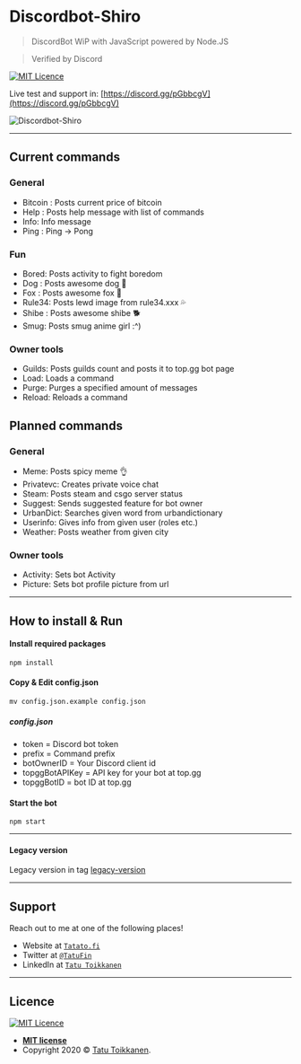 # Discordbot-Shiro
>DiscordBot WiP with JavaScript powered by Node.JS

>Verified by Discord

[![MIT Licence](https://badges.frapsoft.com/os/mit/mit.svg?v=103)](https://opensource.org/licenses/mit-license.php)

Live test and support in: [https://discord.gg/pGbbcgV](https://discord.gg/pGbbcgV)

![Discordbot-Shiro](https://files.tatu.moe/github-shiro.PNG)

---

## Current commands
### General
- Bitcoin : Posts current price of bitcoin
- Help : Posts help message with list of commands
- Info: Info message
- Ping : Ping -> Pong

### Fun
- Bored: Posts activity to fight boredom
- Dog : Posts awesome dog :dog:
- Fox : Posts awesome fox 🦊
- Rule34: Posts lewd image from rule34.xxx :sweat_drops:
- Shibe : Posts awesome shibe :dog2:
- Smug: Posts smug anime girl :^)

### Owner tools
- Guilds: Posts guilds count and posts it to top.gg bot page
- Load: Loads a command
- Purge: Purges a specified amount of messages
- Reload: Reloads a command

## Planned commands
### General
- Meme: Posts spicy meme :ok_hand:
- Privatevc: Creates private voice chat
- Steam: Posts steam and csgo server status
- Suggest: Sends suggested feature for bot owner
- UrbanDict: Searches given word from urbandictionary
- Userinfo: Gives info from given user (roles etc.)
- Weather: Posts weather from given city

### Owner tools
- Activity: Sets bot Activity
- Picture: Sets bot profile picture from url

---

## How to install & Run
#### Install required packages
```
npm install
```
#### Copy & Edit config.json
```
mv config.json.example config.json
```
##### config.json
- token = Discord bot token
- prefix = Command prefix
- botOwnerID = Your Discord client id
- topggBotAPIKey = API key for your bot at top.gg
- topggBotID = bot ID at top.gg

#### Start the bot
```
npm start
```

---


#### Legacy version
Legacy version in tag [legacy-version](https://github.com/Tatatofly/Discordbot-Shiro/tree/legacy-version)

---

## Support

Reach out to me at one of the following places!

- Website at <a href="https://tatato.fi" target="_blank">`Tatato.fi`</a>
- Twitter at <a href="https://twitter.com/TatuFin" target="_blank">`@TatuFin`</a>
- LinkedIn at <a href="https://www.linkedin.com/in/tatu-toikkanen/" target="_blank">`Tatu Toikkanen`</a>

---

## Licence
[![MIT Licence](https://badges.frapsoft.com/os/mit/mit.svg?v=103)](https://opensource.org/licenses/mit-license.php)

- **[MIT license](http://opensource.org/licenses/mit-license.php)**
- Copyright 2020 © <a href="https://tatato.fi" target="_blank">Tatu Toikkanen</a>.
